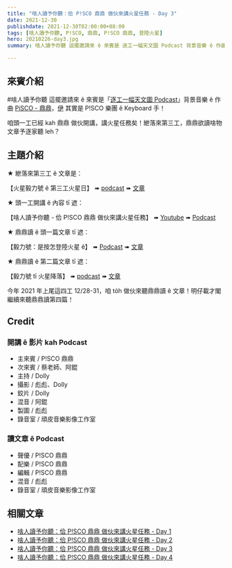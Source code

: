 ```yaml
---
title: "啥人讀予你聽：佮 P!SCO 鼎鼎 做伙來講火星任務 - Day 3"
date: 2021-12-30
publishdate: 2021-12-30T02:00:00+08:00
tags: [啥人讀予你聽, P!SCO, 鼎鼎, P!SCO 鼎鼎, 登陸火星]
hero: 20210226-day3.jpg
summary: 啥人讀予你聽 這擺邀請來 ê 來賓是 逐工一幅天文圖 Podcast 背景音樂 ê 作曲 PiSCO - 鼎鼎，紲落來第三工，鼎鼎欲讀啥物文章予逐家聽 leh？

---
```




## 來賓介紹
\#啥人讀予你聽 這擺邀請來 ê 來賓是「[逐工一幅天文圖 Podcast](https://is.gd/pwXwpT)」背景音樂 ê 作曲 [PiSCO - 鼎鼎](https://www.facebook.com/pisco88)，[伊](https://www.instagram.com/pisco88ding/) 其實是 P!SCO 樂團 ê Keyboard 手！

咱頭一工已經 kah  鼎鼎 做伙開講，講火星任務矣！紲落來第三工，鼎鼎欲讀啥物文章予逐家聽 leh？


## 主題介紹

★ 紲落來第三工 ê 文章是：

【火星毅力號 ê 第三工火星日】
➠ [podcast](https://is.gd/pWPbHl)
➠ [文章](https://apod.tw/daily/20210226/)



★ 頭一工開講 ê 內容 tī 遮：

【啥人讀予你聽 - 佮 P!SCO 鼎鼎 做伙來講火星任務】
➠ [Youtube](https://youtu.be/_2EtCB2n73o)
➠ [Podcast](https://is.gd/ZGk9Ih)



★ 鼎鼎讀 ê 頭一篇文章 tī 遮：

【毅力號：是按怎登陸火星 ê】
➠ [Podcast](https://is.gd/MKussT)
➠ [文章](https://apod.tw/daily/20210220/)

★ 鼎鼎讀 ê 第二篇文章 tī 遮：

【毅力號 tī 火星降落】
➠ [podcast](https://is.gd/Eo4BlY)
➠ [文章](https://apod.tw/daily/20210223/)


今年 2021 年上尾這四工 12/28-31，咱 to̍h 做伙來聽鼎鼎讀 ê 文章！明仔載才閣繼續來聽鼎鼎讀第四篇！

## Credit
### 開講 ê 影片 kah Podcast
- 主來賓 / P!SCO 鼎鼎
- 次來賓 / 蔡老師、阿錕
- 主持 / Dolly
- 攝影 / 彪彪、Dolly
- 鉸片 / Dolly
- 混音 / 阿錕
- 製圖 / 彪彪
- 錄音室 / 頑皮音樂影像工作室

### 讀文章 ê Podcast
- 聲優 / P!SCO 鼎鼎
- 配樂 / P!SCO 鼎鼎
- 編輯 / P!SCO 鼎鼎
- 混音 / 彪彪
- 錄音室 / 頑皮音樂影像工作室




## 相關文章

- [啥人讀予你聽：佮 P!SCO 鼎鼎 做伙來講火星任務 - Day 1](https://apod.tw/bonus/20211228_dingding-day1/)
- [啥人讀予你聽：佮 P!SCO 鼎鼎 做伙來講火星任務 - Day 2](https://apod.tw/bonus/20211229_dingding-day2/)
- [啥人讀予你聽：佮 P!SCO 鼎鼎 做伙來講火星任務 - Day 3](https://apod.tw/bonus/20211230_dingding-day3/)
- [啥人讀予你聽：佮 P!SCO 鼎鼎 做伙來講火星任務 - Day 4](https://apod.tw/bonus/20211231_dingding-day4/)
